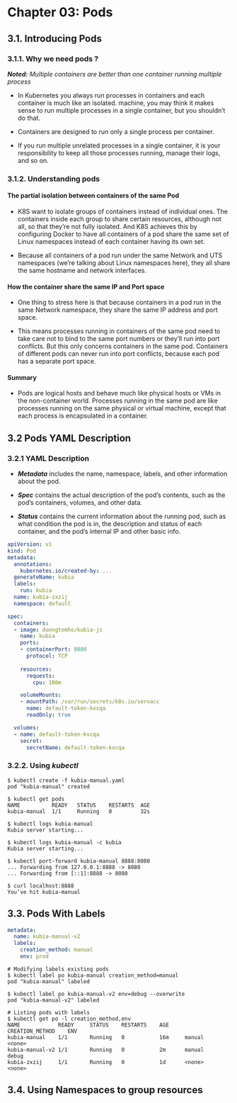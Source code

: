 # **Chapter 03: Pods**

## **3.1. Introducing Pods**

### **3.1.1. Why we need pods ?**

***Noted:*** *Multiple containers are better than one container running multiple process*

- In Kubernetes you always run processes in containers and each container is much like an isolated.
machine, you may think it makes sense to run multiple processes in a single container, but you shouldn’t do that.

- Containers are designed to run only a single process per container.

- If you run multiple unrelated processes in a single container, it is your responsibility to keep all those processes running, manage their logs, and so on.

### **3.1.2. Understanding pods**

#### **The partial isolation between containers of the same Pod**

- K8S want to isolate groups of containers instead of individual ones. The containers inside each group to share certain resources, although not all, so that they’re not fully isolated. And K8S achieves this by configuring Docker to have all containers of a pod share the same set of Linux namespaces instead of each container having its own set.

- Because all containers of a pod run under the same Network and UTS namespaces (we’re talking about Linux namespaces here), they all share the same hostname and network interfaces.

#### **How the container share the same IP and Port space**

- One thing to stress here is that because containers in a pod run in the same Network namespace, they share the same IP address and port space.

- This means processes running in containers of the same pod need to take care not to bind to the same port numbers or they’ll run into port conflicts. But this only concerns containers in the same pod. Containers of different pods can never run into port conflicts, because each pod has a separate port space.

#### **Summary**

- Pods are logical hosts and behave much like physical hosts or VMs in the non-container world. Processes running in the same pod are like processes running on the same physical or virtual machine, except that each process is encapsulated in a container.

## **3.2 Pods YAML Description**

### **3.2.1 YAML Description**

- ***Metadata*** includes the name, namespace, labels, and other information about the pod.

- ***Spec*** contains the actual description of the pod’s contents, such as the pod’s containers, volumes, and other data.

- ***Status*** contains the current information about the running pod, such as what condition the pod is in, the description and status of each container, and the pod’s internal IP and other basic info.

```yaml
apiVersion: v1
kind: Pod
metadata:
  annotations:
    kubernetes.io/created-by: ...
  generateName: kubia
  labels:
    run: kubia
  name: kubia-zxzij
  namespace: default

spec:
  containers:
  - image: duongtomho/kubia-js
    name: kubia
    ports:
    - containerPort: 8080
      protocol: TCP
    
    resources:
      requests:
        cpu: 100m

    volumeMounts:
    - mountPath: /var/run/secrets/k8s.io/servacc
      name: default-token-kvcqa
      readOnly: true

  volumes:
  - name: default-token-kvcqa
    secret:
      secretName: default-token-kvcqa
```

### **3.2.2. Using *kubectl***

```console
$ kubectl create -f kubia-manual.yaml
pod "kubia-manual" created

$ kubectl get pods
NAME          READY   STATUS    RESTARTS  AGE
kubia-manual  1/1     Running   0         32s

$ kubectl logs kubia-manual
Kubia server starting...

$ kubectl logs kubia-manual -c kubia
Kubia server starting...

$ kubectl port-forward kubia-manual 8888:8080
... Forwarding from 127.0.0.1:8888 -> 8080
... Forwarding from [::1]:8888 -> 8080

$ curl localhost:8888
You’ve hit kubia-manual
```

## **3.3. Pods With Labels**

```yaml
metadata:
  name: kubia-manual-v2
  labels:
    creation_method: manual
    env: prod
```

```console
# Modifying labels existing pods
$ kubectl label po kubia-manual creation_method=manual
pod "kubia-manual" labeled

$ kubectl label po kubia-manual-v2 env=debug --overwrite
pod "kubia-manual-v2" labeled

# Listing pods with labels
$ kubectl get po -l creation_method,env
NAME            READY     STATUS    RESTARTS    AGE     CREATION_METHOD    ENV
kubia-manual    1/1       Running   0           16m     manual             <none>
kubia-manual-v2 1/1       Running   0           2m      manual             debug
kubia-zxzij     1/1       Running   0           1d      <none>             <none>
```

## **3.4. Using Namespaces to group resources**
